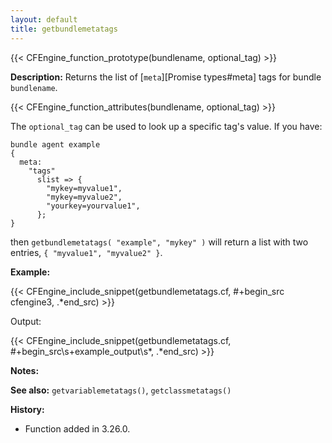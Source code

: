 ```yaml
---
layout: default
title: getbundlemetatags
---
```


{{< CFEngine_function_prototype(bundlename, optional_tag) >}}

**Description:** Returns the list of [`meta`][Promise types#meta] tags for bundle `bundlename`.

{{< CFEngine_function_attributes(bundlename, optional_tag) >}}

The `optional_tag` can be used to look up a specific tag's value.
If you have:

```cf3
bundle agent example
{
  meta:
    "tags"
      slist => {
        "mykey=myvalue1",
        "mykey=myvalue2",
        "yourkey=yourvalue1",
      };
}
```

then `getbundlemetatags( "example", "mykey" )` will return a list with two entries, `{ "myvalue1",
"myvalue2" }`.

**Example:**

{{< CFEngine_include_snippet(getbundlemetatags.cf, #\+begin_src cfengine3, .*end_src) >}}

Output:

{{< CFEngine_include_snippet(getbundlemetatags.cf, #\+begin_src\s+example_output\s*, .*end_src) >}}

**Notes:**

**See also:** `getvariablemetatags()`, `getclassmetatags()`

**History:**

* Function added in 3.26.0.
